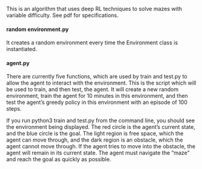 This is an algorithm that uses deep RL techniques to solve mazes with variable difficulty. See pdf for specifications.

#### random environment.py
It creates a random environment every time the Environment class is instantiated.

#### agent.py
There are currently five functions, which are used by train and test.py to allow the agent to interact with the environment. 
This is the script which will be used to train, and then test, the agent. It will create a new random environment, train the agent for 10 minutes in this environment, and then test the agent’s greedy policy in this environment with an episode of 100 steps.

If you run python3 train and test.py from the command line, you should see the environment being displayed. The red circle is the agent’s current state, and the blue circle is the goal. The light region is free space, which the agent can move through, and the dark region is an obstacle, which the agent cannot move through. If the agent tries to move into the obstacle, the agent will remain in its current state. The agent must navigate the “maze” and reach the goal as quickly as possible.


